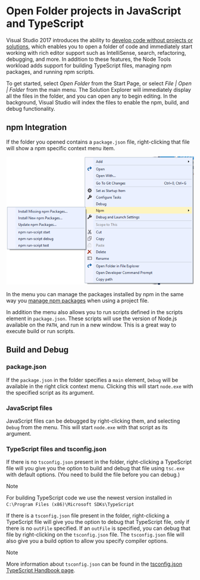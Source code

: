 # Open Folder projects in JavaScript and TypeScript 

Visual Studio 2017 introduces the ability to [develop code without projects or solutions](https://docs.microsoft.com/en-us/visualstudio/ide/develop-code-in-visual-studio-without-projects-or-solutions), 
which enables you to open a folder of code and immediately start working with rich editor support such as IntelliSense, search, refactoring, debugging, and more.
In addition to these features, the Node Tools workload adds support
for building TypeScript files, managing npm packages, and running npm scripts.

To get started, select _Open Folder_ from the Start Page, or select _File | Open | Folder_ from the main menu.
The Solution Explorer will immediately display all the files in the folder, and you can open any to begin editing.
In the background, Visual Studio will index the files to enable the npm, build, and debug functionality.

## npm Integration

If the folder you opened contains a `package.json` file, right-clicking that file will show a npm specific context menu item. 

![npm menu in solution explorer](../../images/node/solution-explorer-npm-ctx.png) 

In the menu you can manage the packages installed by npm in the same way you 
[manage npm packages](../nodejs/npm.md) when using a project file.

In addition the menu also allows you to run scripts defined in the scripts element in `package.json`.
These scripts will use the version of Node.js available on the `PATH`, and run in a new window. 
This is a great way to execute build or run scripts.

## Build and Debug

### package.json
If the `package.json` in the folder specifies a `main` element, `Debug` will be available in the right click context menu. 
Clicking this will start `node.exe` with the specified script as its argument.

### JavaScript files
JavaScript files can be debugged by right-clicking them, and selecting `Debug` from the menu. This will start `node.exe` with that script as its argument.

### TypeScript files and tsconfig.json
If there is no `tsconfig.json` present in the folder, right-clicking a TypeScript file will you give you the option to build and debug that file using `tsc.exe` with default options. (You need to build the file before you can debug.)

> [!Note]
> For building TypeScript code we use the newest version installed in 
`C:\Program Files (x86)\Microsoft SDKs\TypeScript`

If there is a `tsconfig.json` file present in the folder, right-clicking a TypeScript file will give you the option to debug that TypeScript file, only if there is no `outFile` specified. 
If an `outFile` is specified, you can debug that file by right-clicking on the `tsconfig.json` file. 
The `tsconfig.json` file will also give you a build option to allow you specify compiler options.

> [!Note]
> More information about `tsconfig.json` can be found in the 
[tsconfig.json TypeScript Handbook page](https://www.typescriptlang.org/docs/handbook/tsconfig-json.html).
